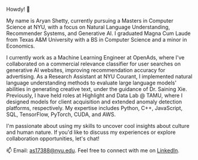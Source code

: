 Howdy! 👋

My name is Aryan Shetty, currently pursuing a Masters in Computer Science at NYU, with a focus on Natural Language Understanding, Recommender Systems, and Generative AI. I graduated Magna Cum Laude from Texas A&M University with a BS in Computer Science and a minor in Economics. 

I currently work as a Machine Learning Engineer at OpenAds, where I've collaborated on a commercial relevance classifier for user searches on generative AI websites, improving recommendation accuracy for advertising. As a Research Assistant at NYU Courant, I implemented natural language understanding methods to evaluate large language models' abilities in generating creative text, under the guidance of Dr. Saining Xie. Previously, I have held roles at Highlight and Data Lab @ TAMU, where I designed models for client acquisition and extended anomaly detection platforms, respectively. My expertise includes Python, C++, JavaScript, SQL, TensorFlow, PyTorch, CUDA, and AWS.

I'm passionate about using my skills to uncover cool insights about culture and human nature. If you'd like to discuss my experiences or explore collaboration opportunities, let's chat!

📫 Email: as17388@nyu.edu. Feel free to connect with me on [LinkedIn](https://www.linkedin.com/in/aryan-shetty/).
